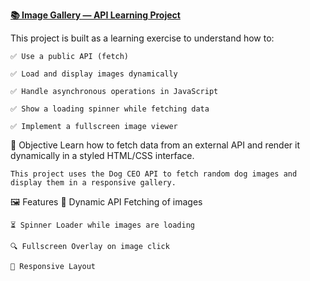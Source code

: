 
[**📚 Image Gallery — API Learning Project**](https://vikash308.github.io/image-gallery/)

This project is built as a learning exercise to understand how to:

    ✅ Use a public API (fetch)

    ✅ Load and display images dynamically

    ✅ Handle asynchronous operations in JavaScript

    ✅ Show a loading spinner while fetching data

    ✅ Implement a fullscreen image viewer

🚀 Objective
    Learn how to fetch data from an external API and render it dynamically in a styled HTML/CSS interface.

    This project uses the Dog CEO API to fetch random dog images and display them in a responsive gallery.


🖼️ Features
    🔁 Dynamic API Fetching of images

    ⏳ Spinner Loader while images are loading

    🔍 Fullscreen Overlay on image click

    📱 Responsive Layout


